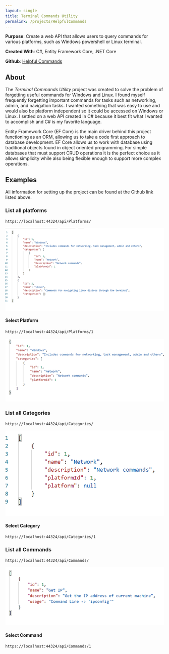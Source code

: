 ```yaml
---
layout: single
title: Terminal Commands Utility
permalink: /projects/HelpfulCommands
---
```

**Purpose**: Create a web API that allows users to query commands for various platforms, such as Windows powershell or Linux terminal.

**Created With**: C#, Entity Framework Core, .NET Core

**Github**: [Helpful Commands](https://github.com/adamlawson99/HelpfulCommands)

## About
The _Terminal Commands Utility_ project was created to solve the problem of forgetting useful commands for Windows and Linux. I found myself frequently forgetting important commands for tasks such as networking, admin, and navigation tasks. I wanted something that was easy to use and would also be platform independent so it could be accessed on Windows or Linux. I settled on a web API created in C# because it best fit what I wanted to accomplish and C# is my favorite language.

Entity Framework Core (EF Core) is the main driver behind this project functioning as an ORM, allowing us to take a code first approach to database development. EF Core allows us to work with database using traditional objects found in object oriented programming. For simple databases that must support CRUD operations it is the perfect choice as it allows simplicity while also being flexible enough to support more complex operations.


## Examples
All information for setting up the project can be found at the Github link listed above.

### List all platforms
```
https://localhost:44324/api/Platforms/
```
![List All Platforms](../assets/images/Projects/TerminalCommands/platformsAll.png)
#### Select Platform
```
https://localhost:44324/api/Platforms/1
```
![Select Platform](../assets/images/Projects/TerminalCommands/platformsId.png)
### List all Categories
```
https://localhost:44324/api/Categories/
```
![List All Categories](../assets/images/Projects/TerminalCommands/categoriesAll.png)
#### Select Category
```
https://localhost:44324/api/Categories/1
```
### List all Commands
```
https://localhost:44324/api/Commands/
```
![List All Commands](../assets/images/Projects/TerminalCommands/commandsAll.png)
#### Select Command
```
https://localhost:44324/api/Commands/1
```





